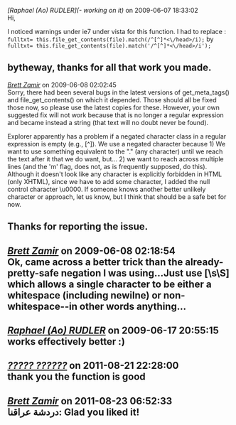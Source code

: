 *[Raphael (Ao) RUDLER](- working on it)* on 2009-06-07 18:33:02  
Hi, 

I noticed warnings under ie7 under vista for this function.
I had to replace :
```fulltxt= this.file_get_contents(file).match(/^[^]*<\/head>/i);```
by 
```fulltxt= this.file_get_contents(file).match('/^[^]*<\/head>/i');```

bytheway, thanks for all that work you made.
---------------------------------------
*[Brett Zamir](http://bahai-library.com)* on 2009-06-08 02:02:45  
Sorry, there had been several bugs in the latest versions of get_meta_tags() and file_get_contents() on which it depended. Those should all be fixed those now, so please use the latest copies for these. However, your own suggested fix will not work because that is no longer a regular expression and became instead a string (that text will no doubt never be found).

Explorer apparently has a problem if a negated character class in a regular expression is empty (e.g., [^]). We use a negated character because 1) We want to use something equivalent to the "." (any character) until we reach the text after it that we do want, but... 2) we want to reach across multiple lines (and the 'm' flag, does not, as is frequently supposed, do this). Although it doesn't look like any character is explicitly forbidden in HTML (only XHTML), since we have to add some character, I added the null control character \u0000. If someone knows another better unlikely character or approach, let us know, but I think that should be a safe bet for now.

Thanks for reporting the issue.
---------------------------------------
*[Brett Zamir](http://bahai-library.com)* on 2009-06-08 02:18:54  
Ok, came across a better trick than the already-pretty-safe negation I was using...Just use [\s\S] which allows a single character to be either a whitespace (including newilne) or non-whitespace--in other words anything...
---------------------------------------
*[Raphael (Ao) RUDLER]()* on 2009-06-17 20:55:15  
works effectively better :)
---------------------------------------
*[????? ??????](http://www.iraqni.com)* on 2011-08-21 22:28:00  
thank you the function is good
---------------------------------------
*[Brett Zamir](http://brett-zamir.me)* on 2011-08-23 06:52:33  
دردشة عراقنا: Glad you liked it!
---------------------------------------
